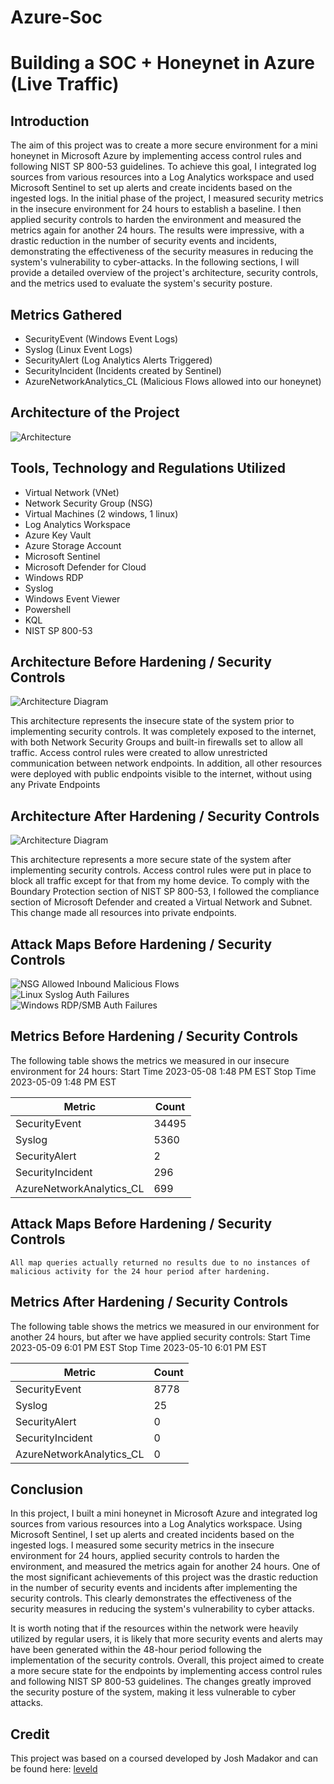 # Azure-Soc
# Building a SOC + Honeynet in Azure (Live Traffic)
## Introduction

The aim of this project was to create a more secure environment for a mini honeynet in Microsoft Azure by implementing access control rules and following NIST SP 800-53 guidelines. To achieve this goal, I integrated log sources from various resources into a Log Analytics workspace and used Microsoft Sentinel to set up alerts and create incidents based on the ingested logs. In the initial phase of the project, I measured security metrics in the insecure environment for 24 hours to establish a baseline. I then applied security controls to harden the environment and measured the metrics again for another 24 hours. The results were impressive, with a drastic reduction in the number of security events and incidents, demonstrating the effectiveness of the security measures in reducing the system's vulnerability to cyber-attacks. In the following sections, I will provide a detailed overview of the project's architecture, security controls, and the metrics used to evaluate the system's security posture.

## Metrics Gathered

- SecurityEvent (Windows Event Logs)
- Syslog (Linux Event Logs)
- SecurityAlert (Log Analytics Alerts Triggered)
- SecurityIncident (Incidents created by Sentinel)
- AzureNetworkAnalytics_CL (Malicious Flows allowed into our honeynet)

## Architecture of the Project

![Architecture](https://i.imgur.com/TVs8Epc.jpg)

## Tools, Technology and Regulations Utilized

- Virtual Network (VNet)
- Network Security Group (NSG)
- Virtual Machines (2 windows, 1 linux)
- Log Analytics Workspace
- Azure Key Vault
- Azure Storage Account
- Microsoft Sentinel
- Microsoft Defender for Cloud
- Windows RDP
- Syslog
- Windows Event Viewer
- Powershell
- KQL
- NIST SP 800-53

## Architecture Before Hardening / Security Controls
![Architecture Diagram](https://i.imgur.com/v03nG2p.jpg)

This architecture represents the insecure state of the system prior to implementing security controls. It was completely exposed to the internet, with both Network Security Groups and built-in firewalls set to allow all traffic. Access control rules were created to allow unrestricted communication between network endpoints. In addition, all other resources were deployed with public endpoints visible to the internet, without using any Private Endpoints

## Architecture After Hardening / Security Controls
![Architecture Diagram](https://i.imgur.com/GGQ5zhO.jpg)

This architecture represents a more secure state of the system after implementing security controls. Access control rules were put in place to block all traffic except for that from my home device. To comply with the Boundary Protection section of NIST SP 800-53, I followed the compliance section of Microsoft Defender and created a Virtual Network and Subnet. This change made all resources into private endpoints.

## Attack Maps Before Hardening / Security Controls
![NSG Allowed Inbound Malicious Flows](https://i.imgur.com/pjUb6BH.png)<br>
![Linux Syslog Auth Failures](https://i.imgur.com/Nr9MOXK.png)<br>
![Windows RDP/SMB Auth Failures](https://i.imgur.com/ZVRdkMm.png)<br>

## Metrics Before Hardening / Security Controls

The following table shows the metrics we measured in our insecure environment for 24 hours:
Start Time 2023-05-08 1:48 PM EST
Stop Time 2023-05-09 1:48 PM EST

| Metric                   | Count
| ------------------------ | -----
| SecurityEvent            | 34495
| Syslog                   | 5360
| SecurityAlert            | 2
| SecurityIncident         | 296
| AzureNetworkAnalytics_CL | 699

## Attack Maps Before Hardening / Security Controls

```All map queries actually returned no results due to no instances of malicious activity for the 24 hour period after hardening.```

## Metrics After Hardening / Security Controls

The following table shows the metrics we measured in our environment for another 24 hours, but after we have applied security controls:
Start Time 2023-05-09 6:01 PM EST
Stop Time	2023-05-10 6:01 PM EST


| Metric                   | Count
| ------------------------ | -----
| SecurityEvent            | 8778
| Syslog                   | 25
| SecurityAlert            | 0
| SecurityIncident         | 0
| AzureNetworkAnalytics_CL | 0

## Conclusion

In this project, I built a mini honeynet in Microsoft Azure and integrated log sources from various resources into a Log Analytics workspace. Using Microsoft Sentinel, I set up alerts and created incidents based on the ingested logs. I measured some security metrics in the insecure environment for 24 hours, applied security controls to harden the environment, and measured the metrics again for another 24 hours. One of the most significant achievements of this project was the drastic reduction in the number of security events and incidents after implementing the security controls. This clearly demonstrates the effectiveness of the security measures in reducing the system's vulnerability to cyber attacks.

It is worth noting that if the resources within the network were heavily utilized by regular users, it is likely that more security events and alerts may have been generated within the 48-hour period following the implementation of the security controls. Overall, this project aimed to create a more secure state for the endpoints by implementing access control rules and following NIST SP 800-53 guidelines. The changes greatly improved the security posture of the system, making it less vulnerable to cyber attacks.

## Credit

This project was based on a coursed developed by Josh Madakor and can be found here: [leveld](https://www.leveldcareers.com/cyber-security-course)
